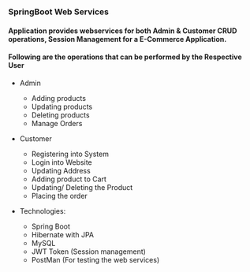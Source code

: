 ### SpringBoot Web Services
#### Application provides webservices for both Admin & Customer CRUD operations, Session Management for a E-Commerce Application.
#### Following are the operations that can be performed by the Respective User
* Admin
  * Adding products
  * Updating products
  * Deleting products
  * Manage Orders
* Customer
  * Registering into System
  * Login into Website
  * Updating Address
  * Adding product to Cart
  * Updating/ Deleting the Product
  * Placing the order

* Technologies: 
  * Spring Boot
  * Hibernate with JPA 
  * MySQL
  * JWT Token (Session management)
  * PostMan (For testing the web services)
